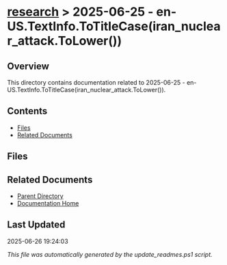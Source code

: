 # [research](../) > 2025-06-25 - en-US.TextInfo.ToTitleCase(iran_nuclear_attack.ToLower())

## Overview
This directory contains documentation related to 2025-06-25 - en-US.TextInfo.ToTitleCase(iran_nuclear_attack.ToLower()).

## Contents

<!-- toc -->

- [Files](#files)
- [Related Documents](#related-documents)

## Files

<!-- files list will be auto-generated by Docsify -->

## Related Documents

- [Parent Directory](../)
- [Documentation Home](../../)

## Last Updated

2025-06-26 19:24:03

*This file was automatically generated by the update_readmes.ps1 script.*
